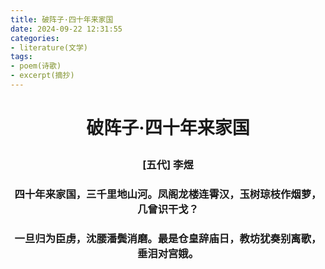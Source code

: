 ```yaml
---
title: 破阵子·四十年来家国
date: 2024-09-22 12:31:55
categories:
- literature(文学)
tags:
- poem(诗歌)
- excerpt(摘抄)
---
```


<h1><p style="text-align: center;">破阵子·四十年来家国</p></h1>

<h3><p style="text-align: center;">[五代] 李煜</p></h3>

<h3><p style="text-align: center;">四十年来家国，三千里地山河。凤阁龙楼连霄汉，玉树琼枝作烟萝，几曾识干戈？</p></h3>

<h3><p style="text-align: center;">一旦归为臣虏，沈腰潘鬓消磨。最是仓皇辞庙日，教坊犹奏别离歌，垂泪对宫娥。</p></h3>
